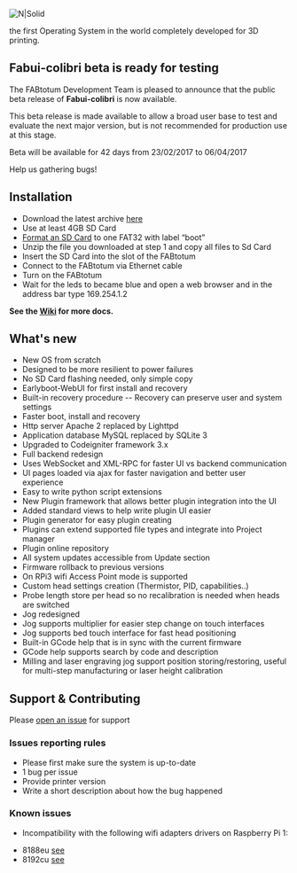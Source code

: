 ![N|Solid](http://www.fabtotum.com/fabui_v1.png)

the first Operating System in the world completely developed for 3D printing.

## Fabui-colibri beta is ready for testing
The FABtotum Development Team is pleased to announce that the public beta release of **Fabui-colibri** is now available.

This beta release is made available to allow a broad user base to test and evaluate the next major version, but is not recommended for production use at this stage.

Beta will be available for 42 days from 23/02/2017 to 06/04/2017

Help us gathering bugs!

## Installation
  - Download the latest archive [here][latest-archive]
  - Use at least 4GB SD Card
  - [Format an SD Card](https://github.com/FABtotum/fabui-colibri/wiki/SDCard-formatting) to one FAT32 with label “boot”
  - Unzip the file you downloaded at step 1 and copy all files to Sd Card
  - Insert the SD Card into the slot of the FABtotum
  - Connect to the FABtotum via Ethernet cable
  - Turn on the FABtotum
  - Wait for the leds to became blue and open a web browser and in the address bar type 169.254.1.2
  
  **See the [Wiki](https://github.com/FABtotum/fabui-colibri/wiki) for more docs.**

## What's new
  - New OS from scratch
  - Designed to be more resilient to power failures
  - No SD Card flashing needed, only simple copy
  - Earlyboot-WebUI for first install and recovery
  - Built-in recovery procedure
  -- Recovery can preserve user and system settings
  - Faster boot, install and recovery
  - Http server Apache 2 replaced by Lighttpd
  - Application database MySQL replaced by SQLite 3
  - Upgraded to Codeigniter framework 3.x
  - Full backend redesign
  - Uses WebSocket and XML-RPC for faster UI vs backend communication
  - UI pages loaded via ajax for faster navigation and better user experience
  - Easy to write python script extensions
  - New Plugin framework that allows better plugin integration into the UI
  - Added standard views to help write plugin UI easier
  - Plugin generator for easy plugin creating
  - Plugins can extend supported file types and integrate into Project manager
  - Plugin online repository
  - All system updates accessible from Update section
  - Firmware rollback to previous versions
  - On RPi3 wifi Access Point mode is supported
  - Custom head settings creation (Thermistor, PID, capabilities..)
  - Probe length store per head so no recalibration is needed when heads are switched
  - Jog redesigned
  - Jog supports multiplier for easier step change on touch interfaces
  - Jog supports bed touch interface for fast head positioning
  - Built-in GCode help that is in sync with the current firmware
  - GCode help supports search by code and description
  - Milling and laser engraving jog support position storing/restoring, useful for multi-step manufacturing or laser height calibration

## Support & Contributing
Please [open an issue](https://github.com/FABtotum/fabui-colibri/issues/new) for support

### Issues reporting rules
- Please first make sure the system is up-to-date
- 1 bug per issue
- Provide printer version
- Write a short description about how the bug happened

### Known issues
 - Incompatibility with the following wifi adapters drivers on Raspberry Pi 1:
  * 8188eu [see](https://github.com/FABtotum/fabui-colibri/issues/10)
  * 8192cu [see](https://github.com/FABtotum/fabui-colibri/issues/11)

   
   [latest-archive]: <http://update.fabtotum.com/colibri/armhf/images/sdcard_latest.zip>
